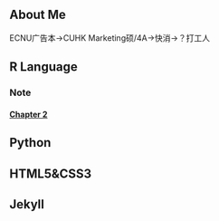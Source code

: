## About Me

ECNU广告本→CUHK Marketing硕/4A→快消→？打工人


## R Language
### Note
#### [Chapter 2](https://github.com/Anran-He/anranhe.github.io/blob/gh-pages/Chapter2.md)


## Python


## HTML5&CSS3


## Jekyll
